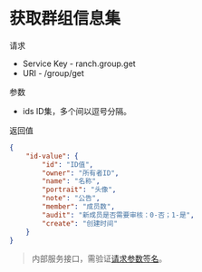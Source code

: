 # 获取群组信息集

请求
- Service Key - ranch.group.get
- URI - /group/get

参数
- ids ID集，多个间以逗号分隔。

返回值
```json
{
    "id-value": {
        "id": "ID值",
        "owner": "所有者ID",
        "name": "名称",
        "portrait": "头像",
        "note": "公告",
        "member": "成员数",
        "audit": "新成员是否需要审核：0-否；1-是",
        "create": "创建时间"
    }
}
```

> 内部服务接口，需验证[请求参数签名](https://github.com/heisedebaise/tephra/blob/master/tephra-ctrl/doc/sign.md)。
